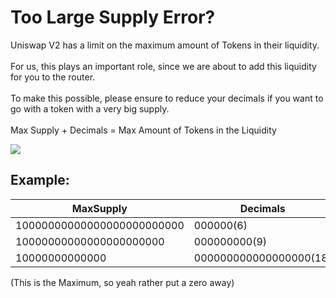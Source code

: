 # Too Large Supply Error?

Uniswap V2 has a limit on the maximum amount of Tokens in their liquidity.\
\
For us, this plays an important role, since we are about to add this liquidity for you to the router.\
\
To make this possible, please ensure to reduce your decimals if you want to go with a token with a very big supply.\
\
Max Supply + Decimals = Max Amount of Tokens in the Liquidity

![](<../../.gitbook/assets/image (35).png>)

## Example:

| MaxSupply                  | Decimals               |
| -------------------------- | ---------------------- |
| 10000000000000000000000000 | 000000(6)              |
| 10000000000000000000000    | 000000000(9)           |
| 10000000000000             | 000000000000000000(18) |

(This is the Maximum, so yeah rather put a zero away)
